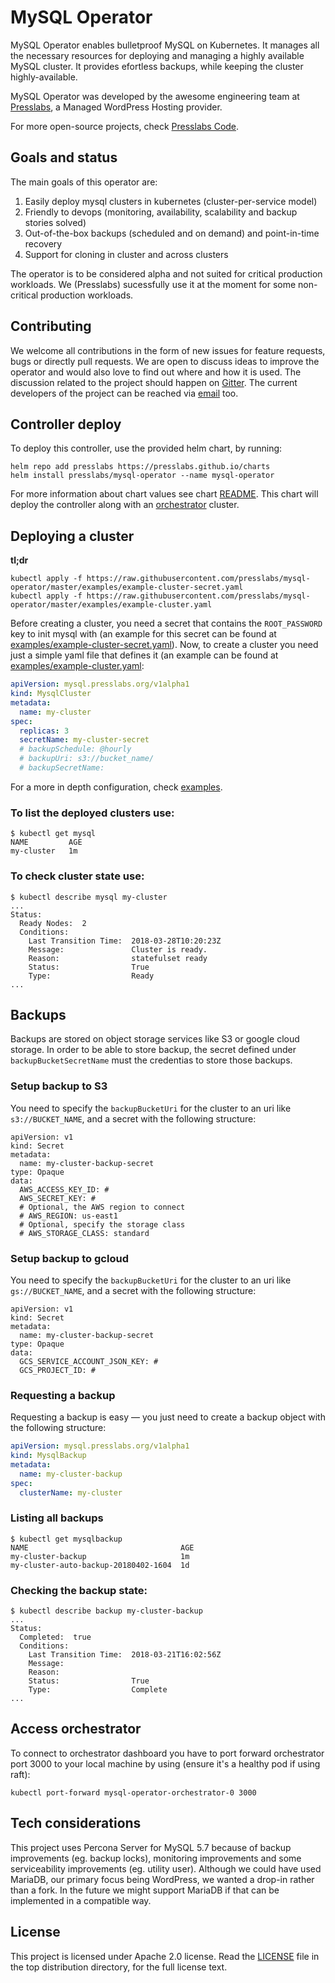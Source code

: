 # MySQL Operator

MySQL Operator enables bulletproof MySQL on Kubernetes. It manages all the necessary resources for deploying and managing a highly available MySQL cluster. It provides efortless backups, while keeping the cluster highly-available.

MySQL Operator was developed by the awesome engineering team at [Presslabs](https://www.presslabs.com/), 
a Managed WordPress Hosting provider.

For more open-source projects, check [Presslabs Code](https://www.presslabs.org/). 

## Goals and status

The main goals of this operator are:

1. Easily deploy mysql clusters in kubernetes (cluster-per-service model)
2. Friendly to devops (monitoring, availability, scalability and backup stories solved)
3. Out-of-the-box backups (scheduled and on demand) and point-in-time recovery
4. Support for cloning in cluster and across clusters

The operator is to be considered alpha and not suited for critical production workloads. We (Presslabs) sucessfully use it at the moment for some non-critical production workloads.

## Contributing

We welcome all contributions in the form of new issues for feature requests, bugs or directly pull requests. We are open to discuss ideas to improve the operator and would also love to find out where and how it is used. The discussion related to the project should happen on [Gitter](https://gitter.im/PressLabs/mysql-operator). 
The current developers of the project can be reached via [email](mailto:ping@presslabs.com) too.

## Controller deploy

To deploy this controller, use the provided helm chart, by running:
```
helm repo add presslabs https://presslabs.github.io/charts
helm install presslabs/mysql-operator --name mysql-operator
```

For more information about chart values see chart [README](hack/charts/mysql-operator/README.md).
This chart will deploy the controller along with an [orchestrator](https://github.com/github/orchestrator) cluster.


## Deploying a cluster
__tl;dr__
```shell
kubectl apply -f https://raw.githubusercontent.com/presslabs/mysql-operator/master/examples/example-cluster-secret.yaml
kubectl apply -f https://raw.githubusercontent.com/presslabs/mysql-operator/master/examples/example-cluster.yaml
```

Before creating a cluster, you need a secret that contains the `ROOT_PASSWORD` key to
init mysql with (an example for this secret can be found
at [examples/example-cluster-secret.yaml](examples/example-cluster-secret.yaml)). Now, to create a cluster you need
just a simple yaml file that defines it (an example can be found at [examples/example-cluster.yaml](examples/example-cluster.yaml):

```yaml
apiVersion: mysql.presslabs.org/v1alpha1
kind: MysqlCluster
metadata:
  name: my-cluster
spec:
  replicas: 3
  secretName: my-cluster-secret
  # backupSchedule: @hourly
  # backupUri: s3://bucket_name/
  # backupSecretName:
```

For a more in depth configuration, check [examples](examples/).

### To list the deployed clusters use:
```
$ kubectl get mysql
NAME         AGE
my-cluster   1m
```

### To check cluster state use:
```
$ kubectl describe mysql my-cluster
...
Status:
  Ready Nodes:  2
  Conditions:
    Last Transition Time:  2018-03-28T10:20:23Z
    Message:               Cluster is ready.
    Reason:                statefulset ready
    Status:                True
    Type:                  Ready
...
```

## Backups

Backups are stored on object storage services like S3 or google cloud storage. In order to be able to store backup, the secret defined under `backupBucketSecretName` must the credentias to store those backups.

### Setup backup to S3

You need to specify the `backupBucketUri` for the cluster to an uri like `s3://BUCKET_NAME`, and a secret with the following structure:

```
apiVersion: v1
kind: Secret
metadata:
  name: my-cluster-backup-secret
type: Opaque
data:
  AWS_ACCESS_KEY_ID: #
  AWS_SECRET_KEY: #
  # Optional, the AWS region to connect
  # AWS_REGION: us-east1
  # Optional, specify the storage class
  # AWS_STORAGE_CLASS: standard
```

### Setup backup to gcloud
You need to specify the `backupBucketUri` for the cluster to an uri like `gs://BUCKET_NAME`, and a secret with the following structure:

```
apiVersion: v1
kind: Secret
metadata:
  name: my-cluster-backup-secret
type: Opaque
data:
  GCS_SERVICE_ACCOUNT_JSON_KEY: #
  GCS_PROJECT_ID: #
```

### Requesting a backup
Requesting a backup is easy — you just need to create a backup object with the following structure:

```yaml
apiVersion: mysql.presslabs.org/v1alpha1
kind: MysqlBackup
metadata:
  name: my-cluster-backup
spec:
  clusterName: my-cluster
```

### Listing all backups
```
$ kubectl get mysqlbackup
NAME                                  AGE
my-cluster-backup                     1m
my-cluster-auto-backup-20180402-1604  1d
```

### Checking the backup state:
```
$ kubectl describe backup my-cluster-backup
...
Status:
  Completed:  true
  Conditions:
    Last Transition Time:  2018-03-21T16:02:56Z
    Message:               
    Reason:                
    Status:                True
    Type:                  Complete
...
```

## Access orchestrator
To connect to orchestrator dashboard you have to port forward orchestrator port
3000 to your local machine by using (ensure it's a healthy pod if using raft):

```
kubectl port-forward mysql-operator-orchestrator-0 3000
```


## Tech considerations

This project uses Percona Server for MySQL 5.7 because of backup improvements
(eg. backup locks), monitoring improvements and some serviceability improvements
(eg. utility user). Although we could have used MariaDB, our primary focus being WordPress,
we wanted a drop-in rather than a fork. In the future we might support MariaDB if that can
be implemented in a compatible way.

## License

This project is licensed under Apache 2.0 license. Read the [LICENSE](LICENSE) file in the
top distribution directory, for the full license text.
